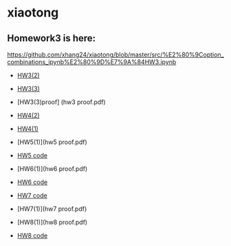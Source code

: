 # xiaotong
Homework3 is here:
-
https://github.com/xhang24/xiaotong/blob/master/src/%E2%80%9Coption_combinations_ipynb%E2%80%9D%E7%9A%84HW3.ipynb
- [HW3(2)](src/hw0302.ipynb)
- [HW3(3)](src/h303.ipynb)
- [HW3(3)proof] (hw3 proof.pdf)
- [HW4(2)](src/hw4.ipynb)
- [HW4(1)](hw4.pdf)

- [HW5(1)](hw5 proof.pdf)
- [HW5 code ](src/hw5.ipynb)
- [HW6(1)](hw6 proof.pdf)
- [HW6 code ](src/hw6.ipynb)
- [HW7 code ](src/hw7.ipynb)
- [HW7(1)](hw7 proof.pdf)
- [HW8(1)](hw8 proof.pdf)
- [HW8 code ](src/hw8.ipynb)
